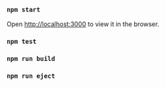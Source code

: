 ### `npm start`
Open [http://localhost:3000](http://localhost:3000) to view it in the browser.
### `npm test`
### `npm run build`
### `npm run eject`